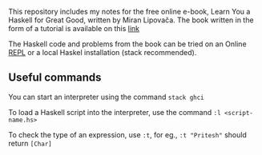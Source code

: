 This repository includes my notes for the free online e-book, Learn You a Haskell for Great Good, written by Miran Lipovača. The book written in the form of a tutorial is available on this [link](http://learnyouahaskell.com/chapters)

The Haskell code and problems from the book can be tried on an Online [REPL](https://tryhaskell.org/) or a local Haskel installation (stack recommended).

## Useful commands

You can start an interpreter using the command `stack ghci` 

To load a Haskell script into the interpreter, use the command `:l <script-name.hs>`

To check the type of an expression, use `:t`, for eg., `:t "Pritesh"` should return `[Char]`